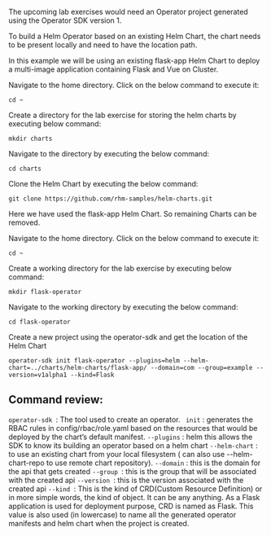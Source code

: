 The upcoming lab exercises would need an Operator project generated using the Operator SDK version 1. 

To build a Helm Operator based on an existing Helm Chart, the chart needs to be present locally and need to have the location path.  

In this example we will be using an existing flask-app Helm Chart to deploy a multi-image application containing Flask and Vue on Cluster.

Navigate to the home directory. Click on the below command to execute it:

```execute
cd ~
```

Create a directory for the lab exercise for storing the helm charts by executing below command:

```execute
mkdir charts
```

Navigate to the directory by executing the below command:

```execute
cd charts
```

Clone the Helm Chart by executing the below command:

```execute
git clone https://github.com/rhm-samples/helm-charts.git
```

Here we have used the flask-app Helm Chart. So remaining Charts can be removed.

Navigate to the home directory. Click on the below command to execute it:

```execute
cd ~
```

Create a working directory for the lab exercise by executing below command:

```execute
mkdir flask-operator
```

Navigate to the working directory by executing the below command:

```execute
cd flask-operator
```

Create a new project using the operator-sdk and get the location of the Helm Chart 

```execute
operator-sdk init flask-operator --plugins=helm --helm-chart=../charts/helm-charts/flask-app/ --domain=com --group=example --version=v1alpha1 --kind=Flask
```

## Command review:

` operator-sdk  `:  The tool used to create an operator.
` init` :  generates the RBAC rules in config/rbac/role.yaml based on the resources that would be deployed by the chart’s default manifest.
`--plugins` : helm this allows the SDK to know its building an operator based on a helm chart
`--helm-chart` : to use an existing chart from your local filesystem ( can also use --helm-chart-repo to use remote chart repository).
`--domain` : this is the domain for the api that gets created 
`--group `: this is the group that will be associated with the created api
`--version `: this is the version associated with the created api
`--kind `: This is the kind of CRD(Custom Resource Definition) or in more simple words, the kind of object. It can be any anything. As a Flask application is used for deployment purpose, CRD is named as Flask. This value is also used (in lowercase) to name all the generated operator manifests and helm chart when the project is created.
